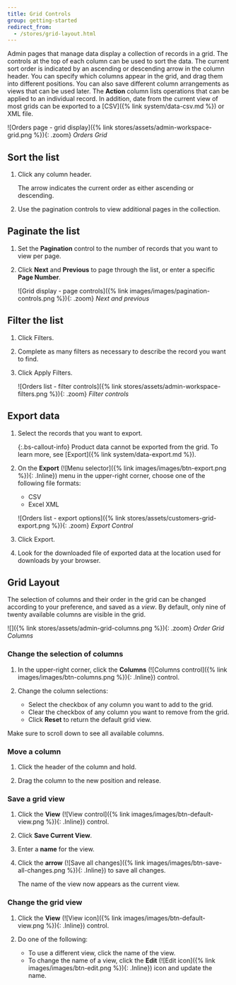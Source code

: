 ```yaml
---
title: Grid Controls
group: getting-started
redirect_from:
  - /stores/grid-layout.html
---
```


Admin pages that manage data display a collection of records in a grid. The controls at the top of each column can be used to sort the data. The current sort order is indicated by an ascending or descending arrow in the column header. You can specify which columns appear in the grid, and drag them into different positions. You can also save different column arrangements as views that can be used later. The **Action** column lists operations that can be applied to an individual record. In addition, date from the current view of most grids can be exported to a [CSV]({% link system/data-csv.md %}) or XML file.

![Orders page - grid display]({% link stores/assets/admin-workspace-grid.png %}){: .zoom}
_Orders Grid_

## Sort the list

1. Click any column header.

   The arrow indicates the current order as either ascending or descending.

1. Use the pagination controls to view additional pages in the collection.

## Paginate the list

1. Set the **Pagination** control to the number of records that you want to view per page.

1. Click **Next** and **Previous** to page through the list, or enter a specific **Page Number**.

    ![Grid display - page controls]({% link images/images/pagination-controls.png %}){: .zoom}
    _Next and previous_

## Filter the list

1. Click <span class="btn">Filters</span>.

1. Complete as many filters as necessary to describe the record you want to find.

1. Click <span class="btn">Apply Filters</span>.

    ![Orders list - filter controls]({% link stores/assets/admin-workspace-filters.png %}){: .zoom}
    _Filter controls_

## Export data

1. Select the records that you want to export.

    {:.bs-callout-info}
    Product data cannot be exported from the grid. To learn more, see [Export]({% link system/data-export.md %}).

1. On the **Export** (![Menu selector]({% link images/images/btn-export.png %}){: .Inline}) menu in the upper-right corner, choose one of the following file formats:

   - CSV
   - Excel XML

    ![Orders list - export options]({% link stores/assets/customers-grid-export.png %}){: .zoom}
    _Export Control_

1. Click <span class="btn">Export</span>.

1. Look for the downloaded file of exported data at the location used for downloads by your browser.

## Grid Layout

The selection of columns and their order in the grid can be changed according to your preference, and saved as a _view_. By default, only nine of twenty available columns are visible in the grid.

![]({% link stores/assets/admin-grid-columns.png %}){: .zoom}
_Order Grid Columns_

### Change the selection of columns

1. In the upper-right corner, click the **Columns** (![Columns control]({% link images/images/btn-columns.png %}){: .Inline}) control.

1. Change the column selections:

   - Select the checkbox of any column you want to add to the grid.
   - Clear the checkbox of any column you want to remove from the grid.
   - Click **Reset** to return the default grid view.

  Make sure to scroll down to see all available columns.

### Move a column

1. Click the header of the column and hold.

1. Drag the column to the new position and release.

### Save a grid view

1. Click the **View** (![View control]({% link images/images/btn-default-view.png %}){: .Inline}) control.

1. Click **Save Current View**.

1. Enter a **name** for the view.

1. Click the **arrow** (![Save all changes]({% link images/images/btn-save-all-changes.png %}){: .Inline}) to save all changes.

    The name of the view now appears as the current view.

### Change the grid view

1. Click the **View** (![View icon]({% link images/images/btn-default-view.png %}){: .Inline}) control.

1. Do one of the following:

   - To use a different view, click the name of the view.
   - To change the name of a view, click the **Edit** (![Edit icon]({% link images/images/btn-edit.png %}){: .Inline}) icon and update the name.
